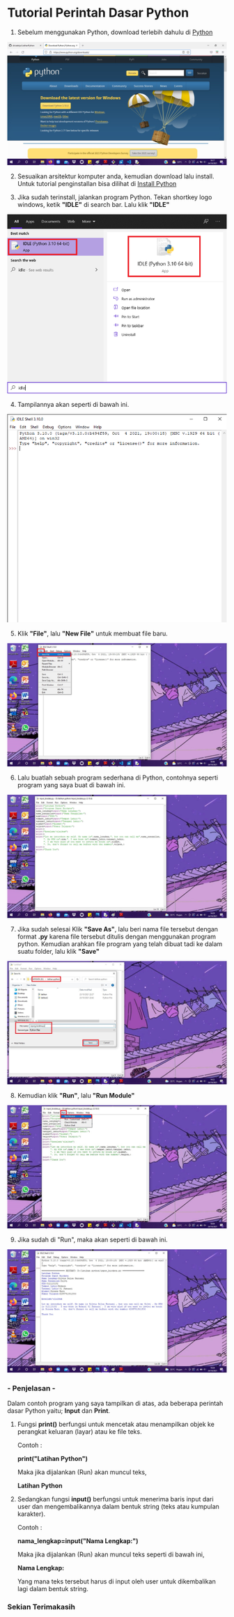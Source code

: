 # Tutorial Perintah Dasar Python


1. Sebelum menggunakan Python, download terlebih dahulu di <a href="https://www.python.org/downloads/">Python</a>

![Gambar 1](screenshot/gambar.jpg)

2. Sesuaikan arsitektur komputer anda, kemudian download lalu install. Untuk tutorial penginstallan bisa dilihat di <a href="https://belajarpython.com/tutorial/instalasi-python">Install Python</a>


3. Jika sudah terinstall, jalankan program Python. Tekan shortkey logo windows, ketik <b>"IDLE"</b> di search bar. Lalu klik <b>"IDLE"</b>

![Gambar 3](screenshot/idle-py6.png)

4. Tampilannya akan seperti di bawah ini.

![Gambar 2](screenshot/idle-py5.png)

5. Klik <b>"File"</b>, lalu <b>"New File"</b> untuk membuat file baru.

![Gambar 4](screenshot/gambar1.jpg)

6. Lalu buatlah sebuah program sederhana di Python, contohnya seperti program yang saya buat di bawah ini.

![Gambar 5](screenshot/idle-py4.jpg)

7. Jika sudah selesai Klik <b>"Save As"</b>, lalu beri nama file tersebut dengan format <b>.py</b> karena file tersebut ditulis dengan menggunakan program python. Kemudian arahkan file program yang telah dibuat tadi ke dalam suatu folder, lalu klik <b>"Save"</b>

![Gambar](screenshot/idle-py.jpg)

8. Kemudian klik <b>"Run"</b>, lalu <b>"Run Module"</b>

![Gambar 7](screenshot/idle-py2.jpg)

9. Jika sudah di "Run", maka akan seperti di bawah ini.

![Gambar 6](screenshot/idle-py3.jpg)


<h3>- Penjelasan -</h3>

Dalam contoh program yang saya tampilkan di atas, ada beberapa perintah dasar Python yaitu; <b>Input</b> dan <b>Print</b>. 
1. Fungsi <b>print()</b> berfungsi untuk mencetak atau menampilkan objek ke perangkat keluaran (layar) atau ke file teks. 

    Contoh : 

    <b>print("Latihan Python")</b>

    Maka jika dijalankan (Run) akan muncul teks,

    <b>Latihan Python</b>

2. Sedangkan fungsi <b>input()</b> berfungsi untuk menerima baris input dari user dan mengembalikannya dalam bentuk string (teks atau kumpulan karakter). 

    Contoh :

    <b>nama_lengkap=input("Nama Lengkap:")</b>

    Maka jika dijalankan (Run) akan muncul teks seperti di bawah ini,

    <b>Nama Lengkap:</b> 

    Yang mana teks tersebut harus di input oleh user untuk dikembalikan lagi dalam bentuk string. 






<h3>Sekian Terimakasih</h3>